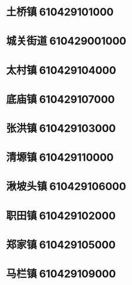 # 土桥镇 610429101000
# 城关街道 610429001000
# 太村镇 610429104000
# 底庙镇 610429107000
# 张洪镇 610429103000
# 清塬镇 610429110000
# 湫坡头镇 610429106000
# 职田镇 610429102000
# 郑家镇 610429105000
# 马栏镇 610429109000

